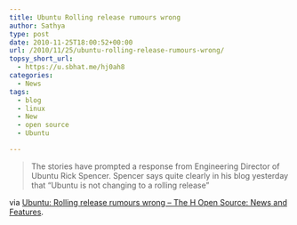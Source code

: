 ```yaml
---
title: Ubuntu Rolling release rumours wrong
author: Sathya
type: post
date: 2010-11-25T18:00:52+00:00
url: /2010/11/25/ubuntu-rolling-release-rumours-wrong/
topsy_short_url:
  - https://u.sbhat.me/hj0ah8
categories:
  - News
tags:
  - blog
  - linux
  - New
  - open source
  - Ubuntu

---
```

> The stories have prompted a response from Engineering Director of Ubuntu Rick Spencer. Spencer says quite clearly in his blog yesterday that &#8220;Ubuntu is not changing to a rolling release&#8221;

via [Ubuntu: Rolling release rumours wrong &#8211; The H Open Source: News and Features][1].

 [1]: https://www.h-online.com/open/news/item/Ubuntu-Rolling-release-rumours-wrong-1142040.html
